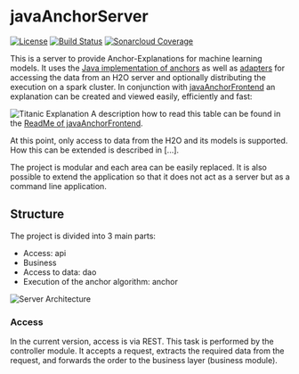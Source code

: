 # javaAnchorServer

[![License](https://img.shields.io/badge/License-BSD%203--Clause-blue.svg)](https://opensource.org/licenses/BSD-3-Clause)
[![Build Status](https://travis-ci.org/viadee/javaAnchorServer.svg?branch=master)](https://travis-ci.org/viadee/javaAnchorServer)
[![Sonarcloud Coverage](https://sonarcloud.io/api/project_badges/measure?project=de.viadee.anchorj.server:anchorj-server&metric=coverage)](https://de.viadee.anchorj.server:anchorj-server&metric=coverage) 

This is a server to provide Anchor-Explanations for machine learning models. 
It uses the [Java implementation of anchors](https://github.com/viadee/javaAnchorExplainer) 
as well as [adapters](https://github.com/viadee/javaAnchorAdapters) for accessing the data from an H2O server 
and optionally distributing the execution on a spark cluster. 
In conjunction with [javaAnchorFrontend](https://github.com/viadee/javaAnchorFrontend) an explanation can be created and
viewed easily, efficiently and fast: 

![Titanic Explanation](https://user-images.githubusercontent.com/5667523/51996301-bde31580-24b4-11e9-9c75-6205546d1463.png)
A description how to read this table can be found in the [ReadMe of javaAnchorFrontend](https://github.com/viadee/javaAnchorFrontend).

At this point, only access to data from the H2O and its models is supported. How this can be extended is described in [...].

The project is modular and each area can be easily replaced. It is also possible to extend the application so that it does not act as a server but as a command line application.

## Structure
The project is divided into 3 main parts:
- Access: api
- Business
- Access to data: dao
- Execution of the anchor algorithm: anchor

![Server Architecture](https://user-images.githubusercontent.com/5667523/51995074-51ffad80-24b2-11e9-9d98-731837be79b0.png)


### Access
In the current version, access is via REST. 
This task is performed by the controller module. 
It accepts a request, extracts the required data from the request, and forwards the order to the business layer (business module).
